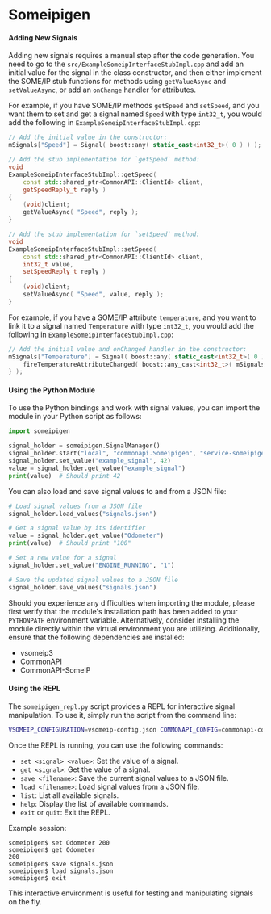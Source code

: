 # Someipigen

#### Adding New Signals

Adding new signals requires a manual step after the code generation. You need to go to the
`src/ExampleSomeipInterfaceStubImpl.cpp` and add an initial value for the signal in the class
constructor, and then either implement the SOME/IP stub functions for methods using `getValueAsync`
and `setValueAsync`, or add an `onChange` handler for attributes.

For example, if you have SOME/IP methods `getSpeed` and `setSpeed`, and you want them to set and get
a signal named `Speed` with type `int32_t`, you would add the following in
`ExampleSomeipInterfaceStubImpl.cpp`:

```cpp
// Add the initial value in the constructor:
mSignals["Speed"] = Signal( boost::any( static_cast<int32_t>( 0 ) ) );

// Add the stub implementation for `getSpeed` method:
void
ExampleSomeipInterfaceStubImpl::getSpeed(
    const std::shared_ptr<CommonAPI::ClientId> client,
    getSpeedReply_t reply )
{
    (void)client;
    getValueAsync( "Speed", reply );
}

// Add the stub implementation for `setSpeed` method:
void
ExampleSomeipInterfaceStubImpl::setSpeed(
    const std::shared_ptr<CommonAPI::ClientId> client,
    int32_t value,
    setSpeedReply_t reply )
{
    (void)client;
    setValueAsync( "Speed", value, reply );
}
```

For example, if you have a SOME/IP attribute `temperature`, and you want to link it to a signal
named `Temperature` with type `int32_t`, you would add the following in
`ExampleSomeipInterfaceStubImpl.cpp`:

```cpp
// Add the initial value and onChanged handler in the constructor:
mSignals["Temperature"] = Signal( boost::any( static_cast<int32_t>( 0 ) ), [this](){
    fireTemperatureAttributeChanged( boost::any_cast<int32_t>( mSignals["Temperature"].value ) );
} );
```

#### Using the Python Module

To use the Python bindings and work with signal values, you can import the module in your Python
script as follows:

```python
import someipigen

signal_holder = someipigen.SignalManager()
signal_holder.start("local", "commonapi.Someipigen", "service-someipigen")
signal_holder.set_value("example_signal", 42)
value = signal_holder.get_value("example_signal")
print(value)  # Should print 42
```

You can also load and save signal values to and from a JSON file:

```python
# Load signal values from a JSON file
signal_holder.load_values("signals.json")

# Get a signal value by its identifier
value = signal_holder.get_value("Odometer")
print(value)  # Should print "100"

# Set a new value for a signal
signal_holder.set_value("ENGINE_RUNNING", "1")

# Save the updated signal values to a JSON file
signal_holder.save_values("signals.json")
```

Should you experience any difficulties when importing the module, please first verify that the
module's installation path has been added to your `PYTHONPATH` environment variable. Alternatively,
consider installing the module directly within the virtual environment you are utilizing.
Additionally, ensure that the following dependencies are installed:

- vsomeip3
- CommonAPI
- CommonAPI-SomeIP

#### Using the REPL

The `someipigen_repl.py` script provides a REPL for interactive signal manipulation. To use it,
simply run the script from the command line:

```bash
VSOMEIP_CONFIGURATION=vsomeip-config.json COMMONAPI_CONFIG=commonapi-config.ini python3 someipigen_repl.py
```

Once the REPL is running, you can use the following commands:

- `set <signal> <value>`: Set the value of a signal.
- `get <signal>`: Get the value of a signal.
- `save <filename>`: Save the current signal values to a JSON file.
- `load <filename>`: Load signal values from a JSON file.
- `list`: List all available signals.
- `help`: Display the list of available commands.
- `exit` or `quit`: Exit the REPL.

Example session:

```
someipigen$ set Odometer 200
someipigen$ get Odometer
200
someipigen$ save signals.json
someipigen$ load signals.json
someipigen$ exit
```

This interactive environment is useful for testing and manipulating signals on the fly.
